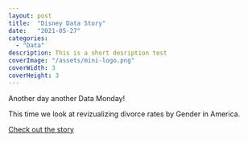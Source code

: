```yaml
---
layout: post
title:  "Disney Data Story"
date:   "2021-05-27"
categories:
  - "Data"
description: This is a short desription test
coverImage: "/assets/mini-logo.png"
coverWidth: 3
coverHeight: 3
---
```


Another day another Data Monday!

This time we look at revizualizing divorce rates by Gender in America.

<a href="https://iwuji1.github.io/Data-Monday_Married/">Check out the story</a>
